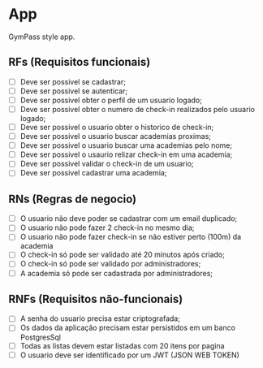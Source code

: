 # App 

GymPass style app.

## RFs (Requisitos funcionais)

- [ ] Deve ser possivel se cadastrar;
- [ ] Deve ser possivel se autenticar;
- [ ] Deve ser possivel obter o perfil de um usuario logado;
- [ ] Deve ser possivel obter o numero de check-in realizados pelo usuario logado;
- [ ] Deve ser possivel o usuario obter o historico de check-in;
- [ ] Deve ser possivel o usuario buscar academias proximas;
- [ ] Deve ser possivel o usuario buscar uma academias pelo nome;
- [ ] Deve ser possivel o usaurio relizar check-in em uma academia;
- [ ] Deve ser possivel validar o check-in de um usuario;
- [ ] Deve ser possivel cadastrar uma academia;

## RNs (Regras de negocio)

- [ ] O usuario não deve poder se cadastrar com um email duplicado;
- [ ] O usuario não pode fazer 2 check-in no mesmo dia;
- [ ] O usuario não pode fazer check-in se não estiver perto (100m) da academia
- [ ] O check-in só pode ser validado até 20 minutos após criado;
- [ ] O check-in só pode ser validado por administradores;
- [ ] A academia só pode ser cadastrada por administradores;

## RNFs (Requisitos não-funcionais)

- [ ] A senha do usuario precisa estar criptografada;
- [ ] Os dados da aplicação precisam estar persistidos em um banco PostgresSql
- [ ] Todas as listas devem estar listadas com 20 itens por pagina
- [ ] O usuario deve ser identificado por um JWT (JSON WEB TOKEN)